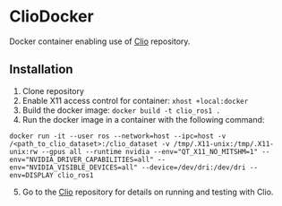 # ClioDocker
Docker container enabling use of [Clio](https://github.com/MIT-SPARK/Clio) repository.

## Installation

1. Clone repository
2. Enable X11 access control for container: `xhost +local:docker`
3. Build the docker image: `docker build -t clio_ros1 .`
4. Run the docker image in a container with the following command: 
```
docker run -it --user ros --network=host --ipc=host -v /<path_to_clio_dataset>:/clio_dataset -v /tmp/.X11-unix:/tmp/.X11-unix:rw --gpus all --runtime nvidia --env="QT_X11_NO_MITSHM=1" --env="NVIDIA_DRIVER_CAPABILITIES=all" --env="NVIDIA_VISIBLE_DEVICES=all" --device=/dev/dri:/dev/dri --env=DISPLAY clio_ros1
```
5. Go to the [Clio](https://github.com/MIT-SPARK/Clio) repository for details on running and testing with Clio.